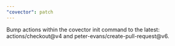 ```yaml
---
"covector": patch
---
```


Bump actions within the covector init command to the latest: actions/checkout@v4 and peter-evans/create-pull-request@v6.
